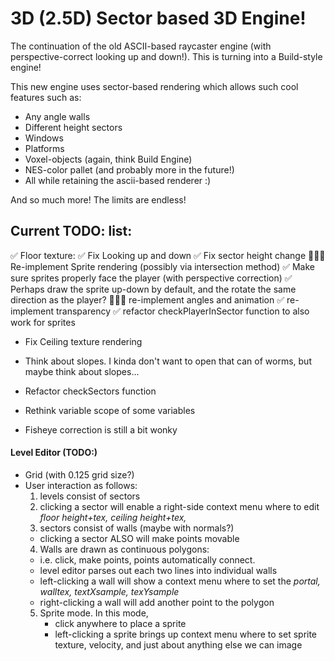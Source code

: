 # 3D (2.5D) Sector based 3D Engine!

The continuation of the old ASCII-based raycaster engine (with perspective-correct looking up and down!). This is turning into a Build-style engine!

This new engine uses sector-based rendering which allows such cool features such as:

- Any angle walls
- Different height sectors
- Windows
- Platforms
- Voxel-objects (again, think Build Engine)
- NES-color pallet (and probably more in the future!)
- All while retaining the ascii-based renderer :)

And so much more! The limits are endless!


## Current TODO: list:

✅ Floor texture:
  ✅ Fix Looking up and down
  ✅ Fix sector height change
👩🏼‍💻 Re-implement Sprite rendering (possibly via intersection method)
  ✅ Make sure sprites properly face the player (with perspective correction)
  ✅ Perhaps draw the sprite up-down by default, and the rotate the same direction as the player?
  👩🏼‍💻 re-implement angles and animation
  ✅ re-implement transparency
  ✅ refactor checkPlayerInSector function to also work for sprites
- Fix Ceiling texture rendering
- Think about slopes. I kinda don't want to open that can of worms, but maybe think about slopes...

- Refactor checkSectors function
- Rethink variable scope of some variables
- Fisheye correction is still a bit wonky

#### Level Editor (TODO:)
- Grid (with 0.125 grid size?)
- User interaction as follows:
  1. levels consist of sectors
  2. clicking a sector will enable a right-side context menu where to edit *floor height+tex, ceiling height+tex,*
  3. sectors consist of walls (maybe with normals?)
    - clicking a sector ALSO will make points movable
  4. Walls are drawn as continuous polygons: 
    - i.e. click, make points, points automatically connect. 
    - level editor parses out each two lines into individual walls
    - left-clicking a wall will show a context menu where to set the *portal, walltex, textXsample, texYsample*
    - right-clicking a wall will add another point to the polygon
  5. Sprite mode. In this mode,
     -  click anywhere to place a sprite
     -  left-clicking a sprite brings up context menu where to set sprite texture, velocity, and just about anything else we can image